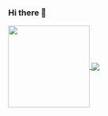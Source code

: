 ### Hi there 👋

<a href="https://github.com/anuraghazra/github-readme-stats">
  <img height="165" align="center" src="https://github-readme-stats.vercel.app/api?username=Danielcbrk&theme=radical" />
</a>
<a href="https://github.com/anuraghazra/github-readme-stats">
  <img align="center" src="https://github-readme-stats.vercel.app/api/top-langs/?username=Danielcbrk&layout=compact&theme=radical" />
</a>

<!--
**Danielcbrk/Danielcbrk** is a ✨ _special_ ✨ repository because its `README.md` (this file) appears on your GitHub profile.

Here are some ideas to get you started:

- 🔭 I’m currently working on ...
- 🌱 I’m currently learning ...
- 👯 I’m looking to collaborate on ...
- 🤔 I’m looking for help with ...
- 💬 Ask me about ...
- 📫 How to reach me: ...
- 😄 Pronouns: ...
- ⚡ Fun fact: ...
-->
